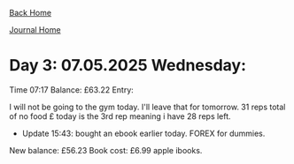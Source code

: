 [Back Home](../index.html)

[Journal Home](index.html)



# Day 3: 07.05.2025 Wednesday:

Time 07:17
Balance: £63.22
Entry:

I will not be going to the gym today. I'll leave that for tomorrow.
31 reps total of no food £ today is the 3rd rep meaning i have 28 reps left.

* Update 15:43: bought an ebook earlier today. FOREX for dummies.

New balance: £56.23
Book cost: £6.99 apple ibooks.


